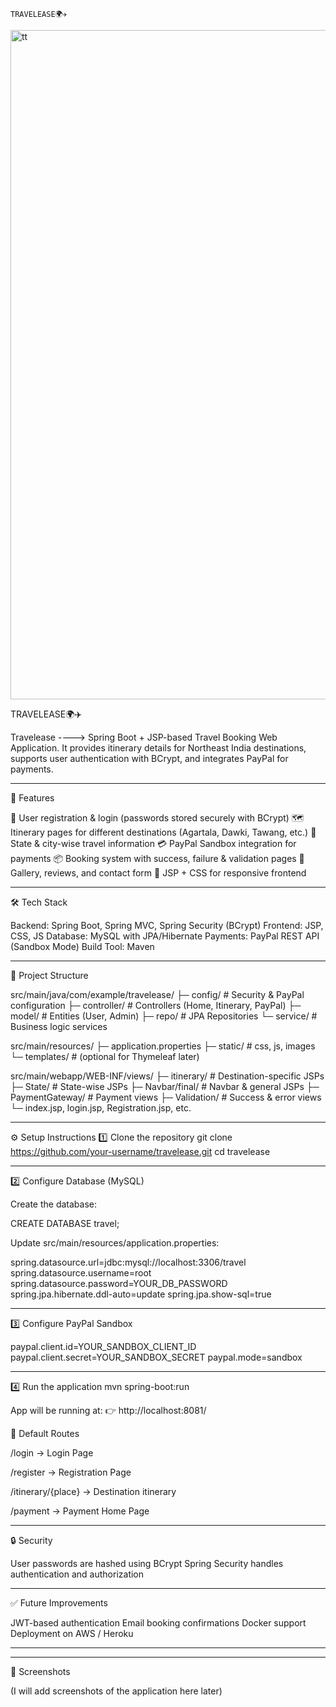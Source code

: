                                                                  TRAVELEASE🌍✈️

<img width="1920" height="1071" alt="tt" src="https://github.com/user-attachments/assets/f5ad008a-6dce-464c-ae5a-07ae02918c26" />


TRAVELEASE🌍✈️
  
Travelease ---->  Spring Boot + JSP-based Travel Booking Web Application.
It provides itinerary details for Northeast India destinations, supports user authentication with BCrypt, and integrates PayPal for payments.

----------------------------------------------------------------------------------------------------------------------------------------------------------------------------
🚀 Features

🔐 User registration & login (passwords stored securely with BCrypt)
🗺️ Itinerary pages for different destinations (Agartala, Dawki, Tawang, etc.)
📍 State & city-wise travel information
💳 PayPal Sandbox integration for payments
📦 Booking system with success, failure & validation pages
📸 Gallery, reviews, and contact form
🎨 JSP + CSS for responsive frontend

----------------------------------------------------------------------------------------------------------------------------------------------------------------------------
🛠️ Tech Stack

Backend: Spring Boot, Spring MVC, Spring Security (BCrypt)
Frontend: JSP, CSS, JS
Database: MySQL with JPA/Hibernate
Payments: PayPal REST API (Sandbox Mode)
Build Tool: Maven

----------------------------------------------------------------------------------------------------------------------------------------------------------------------------
📂 Project Structure

src/main/java/com/example/travelease/
   ├─ config/           # Security & PayPal configuration
   ├─ controller/       # Controllers (Home, Itinerary, PayPal)
   ├─ model/            # Entities (User, Admin)
   ├─ repo/             # JPA Repositories
   └─ service/          # Business logic services

src/main/resources/
   ├─ application.properties
   ├─ static/           # css, js, images
   └─ templates/        # (optional for Thymeleaf later)

src/main/webapp/WEB-INF/views/
   ├─ itinerary/        # Destination-specific JSPs
   ├─ State/            # State-wise JSPs
   ├─ Navbar/final/     # Navbar & general JSPs
   ├─ PaymentGateway/   # Payment views
   ├─ Validation/       # Success & error views
   └─ index.jsp, login.jsp, Registration.jsp, etc.

----------------------------------------------------------------------------------------------------------------------------------------------------------------------------
⚙️ Setup Instructions
1️⃣ Clone the repository
git clone https://github.com/your-username/travelease.git
cd travelease

----------------------------------------------------------------------------------------------------------------------------------------------------------------------------
2️⃣ Configure Database (MySQL)

Create the database:

CREATE DATABASE travel;


Update src/main/resources/application.properties:

spring.datasource.url=jdbc:mysql://localhost:3306/travel
spring.datasource.username=root
spring.datasource.password=YOUR_DB_PASSWORD
spring.jpa.hibernate.ddl-auto=update
spring.jpa.show-sql=true

----------------------------------------------------------------------------------------------------------------------------------------------------------------------------
3️⃣ Configure PayPal Sandbox

paypal.client.id=YOUR_SANDBOX_CLIENT_ID
paypal.client.secret=YOUR_SANDBOX_SECRET
paypal.mode=sandbox

----------------------------------------------------------------------------------------------------------------------------------------------------------------------------
4️⃣ Run the application
mvn spring-boot:run


App will be running at:
👉 http://localhost:8081/


🔑 Default Routes

/login → Login Page

/register → Registration Page

/itinerary/{place} → Destination itinerary

/payment → Payment Home Page

----------------------------------------------------------------------------------------------------------------------------------------------------------------------------
🔒 Security

User passwords are hashed using BCrypt
Spring Security handles authentication and authorization

----------------------------------------------------------------------------------------------------------------------------------------------------------------------------
✅ Future Improvements

JWT-based authentication
Email booking confirmations
Docker support
Deployment on AWS / Heroku

------------------------------------------------------------------------------------------------------------------------------------------------------------
----------------
📸 Screenshots
   
(I will add screenshots of the application here later)
